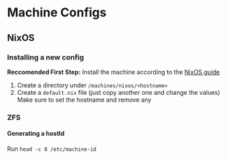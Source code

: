 # Machine Configs

## NixOS

### Installing a new config

**Reccomended First Step:** Install the machine according to the [NixOS guide](/docs/NIXOS.md)

1. Create a directory under `/machines/nixos/<hostname>`
2. Create a `default.nix` file (just copy another one and change the values)  
   Make sure to set the hostname and remove any

### ZFS

#### Generating a hostId

Run `head -c 8 /etc/machine-id`
